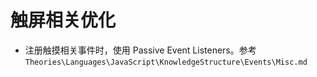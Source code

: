 # 触屏相关优化

* 注册触摸相关事件时，使用 Passive Event Listeners。参考
`Theories\Languages\JavaScript\KnowledgeStructure\Events\Misc.md`
